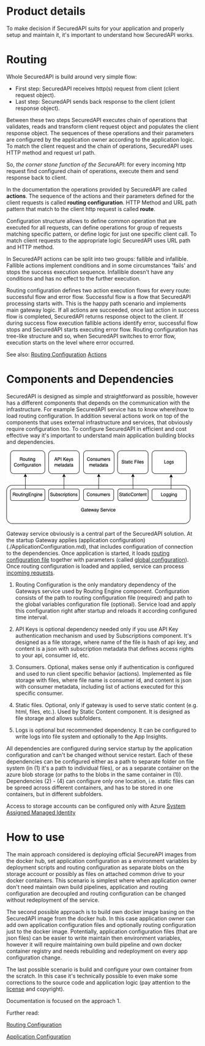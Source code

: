# Product details

To make decision if SecuredAPI suits for your application and properly setup and maintain it, it's important to understand how SecuredAPI works. 

# Routing

Whole SecuredAPI is build around very simple flow:
* First step: SecuredAPI receives http(s) request from client (client request object).
* Last step: SecuredAPI sends back response to the client (client response object).

Between these two steps SecuredAPI executes chain of operations that validates, reads and transform client request object and populates the client response object. The sequences of these operations and their parameters are configured by the application owner according to the application logic. To match the client request and the chain of operations, SecuredAPI uses HTTP method and request url path.

So, *the corner stone function of the SecureAPI*: for every incoming http request find configured chain of operations, execute them and send response back to client.

In the documentation the operations provided by SecuredAPI are called **actions**. The sequence of the actions and their parameters defined for the client requests is called **routing configuration**. HTTP Method and URL path pattern that match to the client http request is called **route**.

Configuration structure allows to define common operation that are executed for all requests, can define operations for group of requests matching specific pattern, or define logic for just one specific client call. To match client requests to the appropriate logic SecuredAPI uses URL path and HTTP method.

In SecuredAPI actions can be split into two groups: fallible and infallible. Fallible actions implement conditions and in some circumstances 'fails' and stops the success execution sequence. Infallible doesn't have any conditions and has no effect to the further execution.

Routing configuration defines two action execution flows for every route: successful flow and error flow. Successful flow is a flow that SecuredAPI processing starts with. This is the happy path scenario and implements main gateway logic. If all actions are succeeded, once last action in success flow is completed, SecuredAPI returns response object to the client. If during success flow execution fallible actions identify error, successful flow stops and SecuredAPI starts executing error flow. Routing configuration has tree-like structure and so, when SecuredAPI switches to error flow, execution starts on the level where error occurred.

See also:
[Routing Configuration](./RoutingConfiguration.md)
[Actions](./Actions.md)

# Components and Dependencies

SecuredAPI is designed as simple and straightforward as possible, however has a different components that depends on the communication with the infrastructure. For example SecuredAPI service has to know where\how to load routing configuration. In addition several actions work on top of the components that uses external infrastructure and services, that obviously require configuration too. To configure SecuredAPI in efficient and cost effective way it's important to understand main application building blocks and dependencies.

![](./../Img/dependencies.png)

Gateway service obviously is a central part of the SecuredAPI solution. At the startup Gateway applies (application configuration)(./ApplicationConfiguration.md), that includes configuration of connection to the dependencies. Once application is started, it loads [routing configuration file](./RoutingConfiguration.md) together with parameters (called [global configuration](./GlobalVariablesConfiguration.md)). Once routing configuration is loaded and applied, service can process [incoming requests](./Routing.md).

1. Routing Configuration is the only mandatory dependency of the Gateways service used by Routing Engine component. Configuration consists of the path to routing configuration file (required) and path to the global variables configuration file (optional). Service load and apply this configuration right after startup and reloads it according configured time interval.

2. API Keys is optional dependency needed only if you use API Key authentication mechanism and used by Subscriptions component. It's designed as a file storage, where name of the file is hash of api key, and content is a json with subscription metadata that defines access rights to your api, consumer id, etc.

3. Consumers. Optional, makes sense only if authentication is configured and used to run client specific behavior (actions). Implemented as file storage with files, where file name is consumer id, and content is json with consumer metadata, including list of actions executed for this specific consumer.

4. Static files. Optional, only if gateway is used to serve static content (e.g. html, files, etc.). Used by Static Content component. It is designed as file storage and allows subfolders. 

5. Logs is optional but recommended dependency. It can be configured to write logs into file system and optionally to the App Insights.

All dependencies are configured during service startup by the application configuration and can't be changed without service restart. Each of these dependencies can be configured either as a path to separate folder on file system (in (1) it's a path to individual files), or as a separate container on the azure blob storage (or paths to the blobs in the same container in (1)). Dependencies (2) - (4) can configure only one location, i.e. static files can be spreed across different containers, and has to be stored in one containers, but in different subfolders.

Access to storage accounts can be configured only with Azure [System Assigned Managed Identity](https://learn.microsoft.com/en-us/entra/identity/managed-identities-azure-resources/overview)

# How to use

The main approach considered is deploying official SecureAPI images from the docker hub, set application configuration as a environment variables by deployment scripts and routing configuration as separate blobs on the storage account or possibly as files on attached common drive to your docker containers. This scenario is simplest where when application owner don't need maintain own build pipelines, application and routing configuration are decoupled and routing configuration can be changed without redeployment of the service.

The second possible approach is to build own docker image basing on the SecuredAPI image from the docker hub. In this case application owner can add own application configuration files and optionally routing configuration just to the docker image. Potentially, application configuration files (that are json files) can be easier to write maintain then environment variables, however it will require maintaining own build pipeline and own docker container registry and needs rebuilding and redeployment on every app configuration change. 

The last possible scenario is build and configure your own container from the scratch. In this case it's technically possible to even make some corrections to the source code and application logic (pay attention to the [license](./../../LICENSE.txt) and copyright).

Documentation is focused on the approach 1.

Further read:

[Routing Configuration](./RoutingConfiguration.md)

[Application Configuration](./ApplicationConfiguration.md)